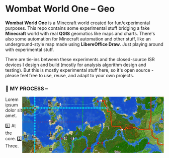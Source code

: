 # Wombat World One &ndash; Geo

**Wombat World One** is a Minecraft world created for fun/experimental purposes. This repo contains some experimental stuff bridging a fake **Minecraft** world with real **QGIS** geomatics like maps and charts. There's also some automation for Minecraft automation and other stuff, like an underground-style map made using **LibereOffice Draw**. Just playing around with experimental stuff. 

There are tie-ins between these experiments and the closed-source ISR devices I design and build (mostly for analysis algorithm design and testing). But this is mostly experimental stuff here, so it's open source - please feel free to use, reuse, and adapt to your own projects.

### :wrench: MY PROCESS &ndash;

<img src=meta/meta-banner.png width=450 align=right>

Lorem ipsum dolor sit amet.

:one: At the core. :two: Three.
